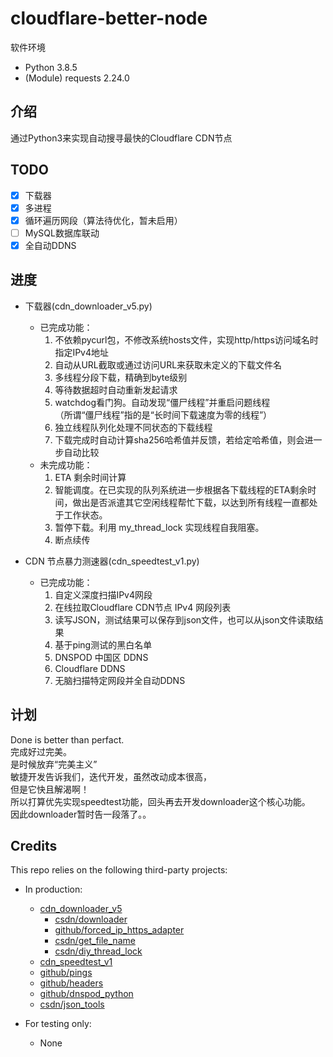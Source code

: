 # cloudflare-better-node

软件环境  

+ Python 3.8.5  
+ (Module) requests 2.24.0

## 介绍  

通过Python3来实现自动搜寻最快的Cloudflare CDN节点  

## TODO  

+ [x] 下载器  
+ [x] 多进程  
+ [x] 循环遍历网段（算法待优化，暂未启用）  
+ [ ] MySQL数据库联动  
+ [x] 全自动DDNS  

## 进度

+ 下载器(cdn_downloader_v5.py)  
  + 已完成功能：  
    1. 不依赖pycurl包，不修改系统hosts文件，实现http/https访问域名时指定IPv4地址  
    2. 自动从URL截取或通过访问URL来获取未定义的下载文件名  
    3. 多线程分段下载，精确到byte级别  
    4. 等待数据超时自动重新发起请求  
    5. watchdog看门狗。自动发现“僵尸线程”并重启问题线程  
       （所谓“僵尸线程”指的是“长时间下载速度为零的线程”）  
    6. 独立线程队列化处理不同状态的下载线程  
    7. 下载完成时自动计算sha256哈希值并反馈，若给定哈希值，则会进一步自动比较  
  + 未完成功能：  
    1. ETA 剩余时间计算  
    2. 智能调度。在已实现的队列系统进一步根据各下载线程的ETA剩余时间，做出是否派遣其它空闲线程帮忙下载，以达到所有线程一直都处于工作状态。  
    3. 暂停下载。利用 my_thread_lock 实现线程自我阻塞。  
    4. 断点续传  

+ CDN 节点暴力测速器(cdn_speedtest_v1.py)  
  + 已完成功能：  
    1. 自定义深度扫描IPv4网段  
    2. 在线拉取Cloudflare CDN节点 IPv4 网段列表  
    3. 读写JSON，测试结果可以保存到json文件，也可以从json文件读取结果  
    4. 基于ping测试的黑白名单  
    5. DNSPOD 中国区 DDNS
    6. Cloudflare DDNS  
    7. 无脑扫描特定网段并全自动DDNS  

## 计划

Done is better than perfact.  
完成好过完美。  
是时候放弃“完美主义”  
敏捷开发告诉我们，迭代开发，虽然改动成本很高，  
但是它快且解渴啊！  
所以打算优先实现speedtest功能，回头再去开发downloader这个核心功能。  
因此downloader暂时告一段落了。。  

## Credits  

This repo relies on the following third-party projects:  

+ In production:
  + [cdn_downloader_v5](cdn_downloader_v5.py)
    + [csdn/downloader](https://blog.csdn.net/qq_42951560/article/details/108785802)
    + [github/forced_ip_https_adapter](https://github.com/Roadmaster/forcediphttpsadapter/blob/master/forcediphttpsadapter/adapters.py)
    + [csdn/get_file_name](https://blog.csdn.net/mbh12333/article/details/103721834)
    + [csdn/diy_thread_lock](https://blog.csdn.net/xufulin2/article/details/113803835)
  + [cdn_speedtest_v1](cdn_speedtest_v1.py)
  + [github/pings](https://github.com/satoshi03/pings)
  + [github/headers](https://github.com/Narengowda/http_headers/blob/master/headers.py)
  + [github/dnspod_python](https://github.com/DNSPod/dnspod-python)
  + [csdn/json_tools](https://blog.csdn.net/xufulin2/article/details/114599569)

+ For testing only:
  + None
